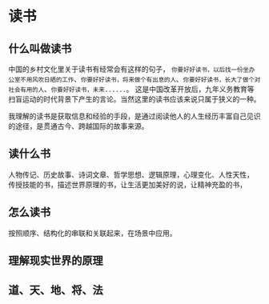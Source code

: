 # 读书

## 什么叫做读书 

中国的乡村文化里关于读书有经常会有这样的句子， `你要好好读书，以后找一份坐办公室不用风吹日晒的工作`、`你要好好读书，将来做个有出息的人`、`你要好好读书，长大了做个对社会有用的人`、`你要好好读书，未来......`。 这是中国改革开放后，九年义务教育等扫盲运动的时代背景下产生的言论。当然这里的读书应该来说只属于狭义的一种。

我理解的读书是获取信息和经验的手段，是通过阅读他人的人生经历丰富自己见识的途径，是贯通古今、跨越国际的故事来源。

## 读什么书
人物传记、历史故事、诗词文章、哲学思想、逻辑原理，心理变化、人性天性，
传授技能的书，描述世界原理的书，让生活更加美好的说，让精神充盈的书，

## 怎么读书

按照顺序、结构化的串联和关联起来，在场景中应用。


## 理解现实世界的原理
## 道、天、地、将、法




